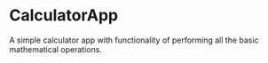 # CalculatorApp

A simple calculator app with functionality of performing all the basic mathematical operations.
